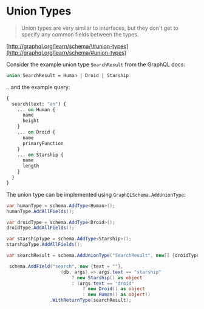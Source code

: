 # Union Types

> Union types are very similar to interfaces, but they don't get to specify any common fields between the types.

[http://graphql.org/learn/schema/\#union-types](http://graphql.org/learn/schema/#union-types)

Consider the example union type `SearchResult` from the GraphQL docs:

```graphql
union SearchResult = Human | Droid | Starship
```

.. and the example query:

```graphql
{
  search(text: "an") {
    ... on Human {
      name
      height
    }
    ... on Droid {
      name
      primaryFunction
    }
    ... on Starship {
      name
      length
    }
  }
}
```

The union type can be implemented using `GraphQLSchema.AddUnionType`:

```csharp
var humanType = schema.AddType<Human>();
humanType.AddAllFields();

var droidType = schema.AddType<Droid>();
droidType.AddAllFields();

var starshipType = schema.AddType<Starship>();
starshipType.AddAllFields();

var searchResult = schema.AddUnionType("SearchResult", new[] {droidType.GraphQLType, humanType.GraphQLType, starshipType.GraphQLType});

 schema.AddField("search", new {text = ""},
                    (db, args) => args.text == "starship" 
                        ? new Starship() as object
                        : (args.text == "droid"
                            ? new Droid() as object
                            : new Human() as object))
                .WithReturnType(searchResult);
```



